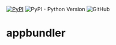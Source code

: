 [![PyPI](https://img.shields.io/pypi/v/appbundler.svg?style=flat-square)](https://pypi.org/pypi/appbundler)
![PyPI - Python Version](https://img.shields.io/pypi/pyversions/appbundler.svg?style=flat-square)
![GitHub](https://img.shields.io/github/license/mab4058/appbundler.svg?style=flat-square)

# appbundler
